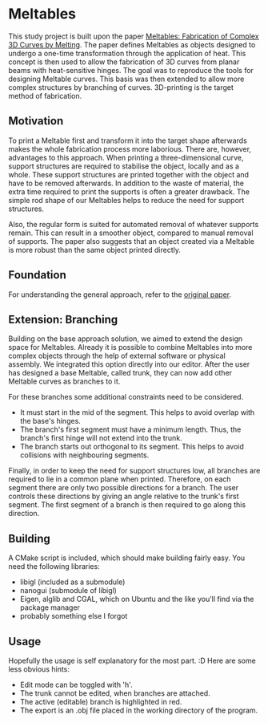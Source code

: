 # Meltables
This study project is built upon the paper [Meltables: Fabrication of Complex 3D Curves by Melting](https://autodeskresearch.com/publications/meltables).
The paper defines Meltables as objects designed to undergo a one-time transformation through the application of heat.
This concept is then used to allow the fabrication of 3D curves from planar beams with heat-sensitive hinges.
The goal was to reproduce the tools for designing Meltable curves.
This basis was then extended to allow more complex structures by branching of curves.
3D-printing is the target method of fabrication. 

## Motivation
To print a Meltable first and transform it into the target shape afterwards makes the whole fabrication process more laborious.
There are, however, advantages to this approach.
When printing a three-dimensional curve, support structures are required to stabilise the object, locally and as a whole.
These support structures are printed together with the object and have to be removed afterwards.
In addition to the waste of material, the extra time required to print the supports is often a greater drawback.
The simple rod shape of our Meltables helps to reduce the need for support structures.

Also, the regular form is suited for automated removal of whatever supports remain.
This can result in a smoother object, compared to manual removal of supports.
The paper also suggests that an object created via a Meltable is more robust than the same object printed directly.

## Foundation
For understanding the general approach, refer to the [original paper](https://d2f99xq7vri1nk.cloudfront.net/Meltables2015_final.pdf).

## Extension: Branching
Building on the base approach solution, we aimed to extend the design space for Meltables.
Already it is possible to combine Meltables into more complex objects through the help of external software or physical assembly.
We integrated this option directly into our editor.
After the user has designed a base Meltable, called trunk, they can now add other Meltable curves as branches to it.

For these branches some additional constraints need to be considered.
- It must start in the mid of the segment.
This helps to avoid overlap with the base's hinges.
- The branch's first segment must have a minimum length.
Thus, the branch's first hinge will not extend into the trunk.
- The branch starts out orthogonal to its segment.
This helps to avoid collisions with neighbouring segments.

Finally, in order to keep the need for support structures low, all branches are required to lie in a common plane when printed.
Therefore, on each segment there are only two possible directions for a branch.
The user controls these directions by giving an angle relative to the trunk's first segment.
The first segment of a branch is then required to go along this direction.

## Building
A CMake script is included, which should make building fairly easy.
You need the following libraries:
- libigl (included as a submodule)
- nanogui (submodule of libigl)
- Eigen, alglib and CGAL, which on Ubuntu and the like you'll find via the package manager
- probably something else I forgot

## Usage
Hopefully the usage is self explanatory for the most part. :D
Here are some less obvious hints:
- Edit mode can be toggled with 'h'.
- The trunk cannot be edited, when branches are attached.
- The active (editable) branch is highlighted in red.
- The export is an .obj file placed in the working directory of the program.
